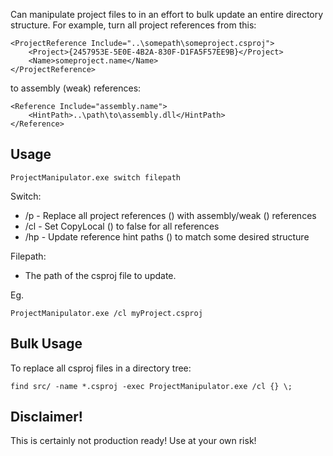 Can manipulate project files to in an effort to bulk update an entire directory structure. For example, turn all project references from this:

	<ProjectReference Include="..\somepath\someproject.csproj">
		<Project>{2457953E-5E0E-4B2A-830F-D1FA5F57EE9B}</Project>
		<Name>someproject.name</Name>
	</ProjectReference>

to assembly (weak) references:

	<Reference Include="assembly.name">
		<HintPath>..\path\to\assembly.dll</HintPath>
    </Reference>

Usage
----------------------

	ProjectManipulator.exe switch filepath

Switch:

* /p - Replace all project references (<ProjectReference>) with assembly/weak (<Reference>) references
* /cl - Set CopyLocal (<private>) to false for all references
* /hp - Update reference hint paths (<HintPath>) to match some desired structure

Filepath:

* The path of the csproj file to update.

Eg.
	
	ProjectManipulator.exe /cl myProject.csproj

Bulk Usage
----------------------

To replace all csproj files in a directory tree:

	find src/ -name *.csproj -exec ProjectManipulator.exe /cl {} \;
	
Disclaimer!
----------------------

This is certainly not production ready! Use at your own risk!